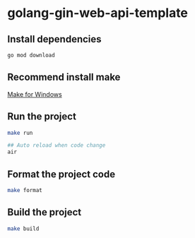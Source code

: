 # golang-gin-web-api-template

## Install dependencies

```bash
go mod download
```

## Recommend install make

[Make for Windows](https://gnuwin32.sourceforge.net/packages/make.htm)

## Run the project

```bash
make run

## Auto reload when code change
air
```

## Format the project code

```bash
make format
```

## Build the project

```bash
make build
```
